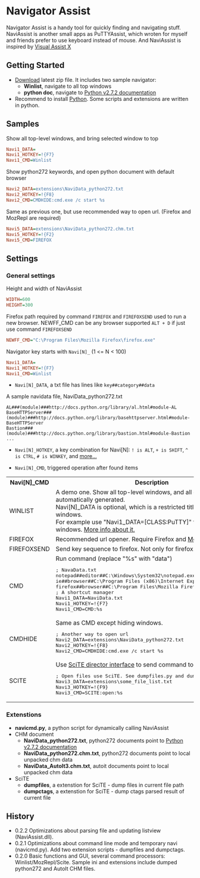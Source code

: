 Navigator Assist
================

Navigator Assist is a handy tool for quickly finding and navigating stuff.
NaviAssist is another small apps as PuTTYAssist, which wroten for myself
and friends prefer to use keyboard instead of mouse. And NaviAssist is
inspired by [Visual Assist X](http://www.wholetomato.com/)

Getting Started
---------------

* [Download](https://github.com/zackz/NaviAssist/downloads) latest zip file.
It includes two sample navigator:
  * **Winlist**, navigate to all top windows
  * **python doc**, navigate to [Python v2.7.2 documentation](http://docs.python.org)
* Recommend to install [Python](http://python.org/download/releases/2.7.2/). Some
scripts and extensions are written in python.

Samples
-------

Show all top-level windows, and bring selected window to top

```ini
Navi1_DATA=
Navi1_HOTKEY=!{F7}
Navi1_CMD=Winlist
```

Show python272 keywords, and open python document with default browser

```ini
Navi2_DATA=extensions\NaviData_python272.txt
Navi2_HOTKEY=!{F8}
Navi2_CMD=CMDHIDE:cmd.exe /c start %s
```

Same as previous one, but use recommended way to open url. (Firefox and MozRepl
are required)

```ini
Navi5_DATA=extensions\NaviData_python272.chm.txt
Navi5_HOTKEY=!{F2}
Navi5_CMD=FIREFOX
```

Settings
--------

### General settings

Height and width of NaviAssist

```ini
WIDTH=600
HEIGHT=300
```

Firefox path required by command `FIREFOX` and `FIREFOXSEND` used to run a new browser.
NEWFF_CMD can be any browser supported `ALT + D` if just use command `FIREFOXSEND`

```ini
NEWFF_CMD="C:\Program Files\Mozilla Firefox\firefox.exe"
```

Navigator key starts with `Navi[N]_` (1 <= N < 100)

```ini
Navi1_DATA=
Navi1_HOTKEY=!{F7}
Navi1_CMD=Winlist
```

* `Navi[N]_DATA`, a txt file has lines like `key##category##data`

A sample navidata file, NaviData_python272.txt

```
AL###(module)###http://docs.python.org/library/al.html#module-AL
BaseHTTPServer###(module)###http://docs.python.org/library/basehttpserver.html#module-BaseHTTPServer
Bastion###(module)###http://docs.python.org/library/bastion.html#module-Bastion
...
```

* `Navi[N]_HOTKEY`, a key combination for Navi[N]: `! is ALT`, `+ is SHIFT`, `^ is CTRL`,
`# is WINKEY`, and [more...](http://www.autoitscript.com/autoit3/docs/functions/Send.htm)

* `Navi[N]_CMD`, triggered operation after found items

<table width="100%">
  <tr>
    <th>Navi[N]_CMD</th><th>Description</th>
  </tr>
  <tr>
    <td>WINLIST</td>
    <td>A demo one. Show all top-level windows, and all data is automatically generated.<br>
Navi[N]_DATA is optional, which is a restricted title for searching windows.<br>
For example use "Navi1_DATA=[CLASS:PuTTY]" to search all PuTTY windows.
<a href="http://www.autoitscript.com/autoit3/docs/intro/windowsadvanced.htm">More info about it.</a>
    </td>
  </tr>
  <tr>
    <td>FIREFOX</td>
    <td>Recommended url opener. Require Firefox and
    <a href="https://github.com/bard/mozrepl/wiki/">MozRepl</a> extension.</td>
  </tr>
  <tr>
    <td>FIREFOXSEND</td>
    <td>Send key sequence to firefox. Not only for firefox.</td>
  </tr>
  <tr>
    <td>CMD</td>
    <td>Run command (replace "%s" with "data")
<pre>
; NavaData.txt
notepad##editor##C:\Windows\System32\notepad.exe
ie##browser##C:\Program Files (x86)\Internet Explorer\iexplore.exe
firefox##browser##C:\Program Files\Mozilla Firefox\firefox.exe
; A shortcut manager
Navi1_DATA=NaviData.txt
Navi1_HOTKEY=!{F7}
Navi1_CMD=CMD:%s
</pre>
    </td>
  </tr>
  <tr>
    <td>CMDHIDE</td>
    <td>Same as CMD except hiding windows.
<pre>
; Another way to open url
Navi2_DATA=extensions\NaviData_python272.txt
Navi2_HOTKEY=!{F8}
Navi2_CMD=CMDHIDE:cmd.exe /c start %s
</pre>
    </td>
  </tr>
  <tr>
    <td>SCITE</td>
    <td>Use <a href="http://www.scintilla.org/SciTEDirector.html">SciTE director interface</a>
    to send command to SciTE
<pre>
; Open files use SciTE. See dumpfiles.py and dumpctags.py
Navi3_DATA=extensions\some_file_list.txt
Navi3_HOTKEY=!{F9}
Navi3_CMD=SCITE:open:%s
</pre>
    </td>
  </tr>
</table>

### Extenstions

* **navicmd.py**, a python script for dynamically calling NaviAssist
* CHM document
  * **NaviData_python272.txt**, python272 documents point to
[Python v2.7.2 documentation](http://docs.python.org)
  * **NaviData_python272.chm.txt**, python272 documents point to local unpacked chm data
  * **NaviData_AutoIt3.chm.txt**, autoit documents point to local unpacked chm data
* SciTE
  * **dumpfiles**, a extenstion for SciTE - dump files in current file path
  * **dumpctags**, a extenstion for SciTE - dump ctags parsed result of current file

History
-------

* 0.2.2 Optimizations about parsing file and updating listview (NaviAssist.dll).
* 0.2.1 Optimizations about command line mode and temporary navi (navicmd.py).
Add two extension scripts - dumpfiles and dumpctags.
* 0.2.0 Basic functions and GUI, several command processors:
Winlist/MozRepl/Scite. Sample ini and extensions include dumped python272
and AutoIt CHM files.
